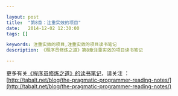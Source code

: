 ```yaml
---

layout: post
title:  "第8章：注重实效的项目"
date:   2014-12-02 12:30:00
tags: []

keywords: 注重实效的项目,注重实效的项目读书笔记
description: 《程序员修炼之道》第8章注重实效的项目读书笔记

---
```







更多有关[《程序员修炼之道》的读书笔记](http://tabalt.net/blog/the-pragmatic-programmer-reading-notes/)，请关注 ：  
[http://tabalt.net/blog/the-pragmatic-programmer-reading-notes/](http://tabalt.net/blog/the-pragmatic-programmer-reading-notes/)